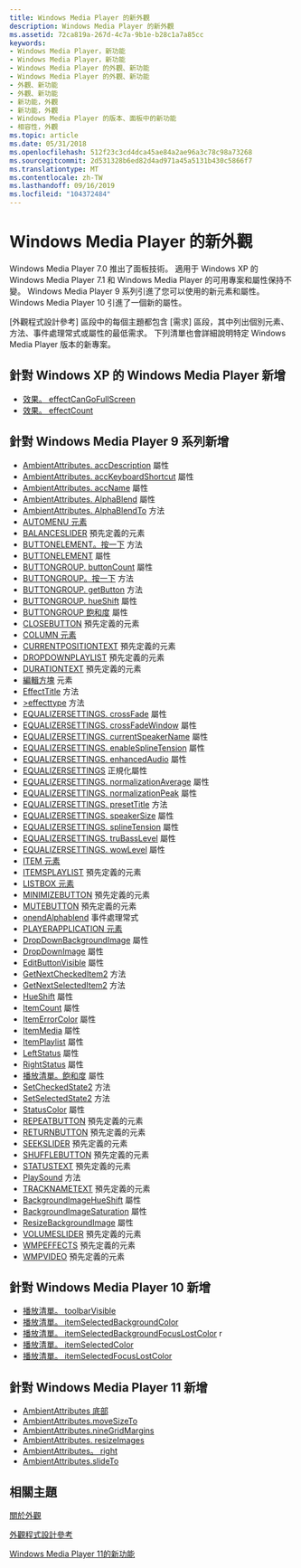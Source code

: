 ```yaml
---
title: Windows Media Player 的新外觀
description: Windows Media Player 的新外觀
ms.assetid: 72ca819a-267d-4c7a-9b1e-b28c1a7a85cc
keywords:
- Windows Media Player，新功能
- Windows Media Player，新功能
- Windows Media Player 的外觀、新功能
- Windows Media Player 的外觀、新功能
- 外觀、新功能
- 外觀、新功能
- 新功能，外觀
- 新功能，外觀
- Windows Media Player 的版本、面板中的新功能
- 相容性，外觀
ms.topic: article
ms.date: 05/31/2018
ms.openlocfilehash: 512f23c3cd4dca45ae84a2ae96a3c78c98a73268
ms.sourcegitcommit: 2d531328b6ed82d4ad971a45a5131b430c5866f7
ms.translationtype: MT
ms.contentlocale: zh-TW
ms.lasthandoff: 09/16/2019
ms.locfileid: "104372484"
---
```

# <a name="new-for-windows-media-player-skins"></a>Windows Media Player 的新外觀

Windows Media Player 7.0 推出了面板技術。 適用于 Windows XP 的 Windows Media Player 7.1 和 Windows Media Player 的可用專案和屬性保持不變。 Windows Media Player 9 系列引進了您可以使用的新元素和屬性。 Windows Media Player 10 引進了一個新的屬性。

[外觀程式設計參考] 區段中的每個主題都包含 [需求] 區段，其中列出個別元素、方法、事件處理常式或屬性的最低需求。 下列清單也會詳細說明特定 Windows Media Player 版本的新專案。

## <a name="added-for-windows-media-player-for-windows-xp"></a>針對 Windows XP 的 Windows Media Player 新增

-   [效果。 effectCanGoFullScreen](effects-effectcangofullscreen.md)
-   [效果。 effectCount](effects-effectcount.md)

## <a name="added-for-windows-media-player-9-series"></a>針對 Windows Media Player 9 系列新增

-   [AmbientAttributes. accDescription](ambientattributes-accdescription.md) 屬性
-   [AmbientAttributes. accKeyboardShortcut](ambientattributes-acckeyboardshortcut.md) 屬性
-   [AmbientAttributes. accName](ambientattributes-accname.md) 屬性
-   [AmbientAttributes. AlphaBlend](ambientattributes-alphablend.md) 屬性
-   [AmbientAttributes. AlphaBlendTo](ambientattributes-alphablendto.md) 方法
-   [AUTOMENU 元素](automenu-element.md)
-   [BALANCESLIDER](balanceslider.md) 預先定義的元素
-   [BUTTONELEMENT。按一下](buttonelement-click.md) 方法
-   [BUTTONELEMENT](buttonelement-index.md) 屬性
-   [BUTTONGROUP. buttonCount](buttongroup-buttoncount.md) 屬性
-   [BUTTONGROUP。按一下](buttongroup-click.md) 方法
-   [BUTTONGROUP. getButton](buttongroup-getbutton.md) 方法
-   [BUTTONGROUP. hueShift](buttongroup-hueshift.md) 屬性
-   [BUTTONGROUP 飽和度](buttongroup-saturation.md) 屬性
-   [CLOSEBUTTON](closebutton.md) 預先定義的元素
-   [COLUMN 元素](column-element.md)
-   [CURRENTPOSITIONTEXT](currentpositiontext.md) 預先定義的元素
-   [DROPDOWNPLAYLIST](dropdownplaylist.md) 預先定義的元素
-   [DURATIONTEXT](durationtext.md) 預先定義的元素
-   [編輯方塊](editbox-element.md) 元素
-   [EffectTitle](effects-effecttitle.md) 方法
-   [>effecttype](effects-effecttype.md) 方法
-   [EQUALIZERSETTINGS. crossFade](equalizersettings-crossfade.md) 屬性
-   [EQUALIZERSETTINGS. crossFadeWindow](equalizersettings-crossfadewindow.md) 屬性
-   [EQUALIZERSETTINGS. currentSpeakerName](equalizersettings-currentspeakername.md) 屬性
-   [EQUALIZERSETTINGS. enableSplineTension](equalizersettings-enablesplinetension.md) 屬性
-   [EQUALIZERSETTINGS. enhancedAudio](equalizersettings-enhancedaudio.md) 屬性
-   [EQUALIZERSETTINGS](equalizersettings-normalization.md) 正規化屬性
-   [EQUALIZERSETTINGS. normalizationAverage](equalizersettings-normalizationaverage.md) 屬性
-   [EQUALIZERSETTINGS. normalizationPeak](equalizersettings-normalizationpeak.md) 屬性
-   [EQUALIZERSETTINGS. presetTitle](equalizersettings-presettitle.md) 方法
-   [EQUALIZERSETTINGS. speakerSize](equalizersettings-speakersize.md) 屬性
-   [EQUALIZERSETTINGS. splineTension](equalizersettings-splinetension.md) 屬性
-   [EQUALIZERSETTINGS. truBassLevel](equalizersettings-trubasslevel.md) 屬性
-   [EQUALIZERSETTINGS. wowLevel](equalizersettings-wowlevel.md) 屬性
-   [ITEM 元素](item-element.md)
-   [ITEMSPLAYLIST](itemsplaylist.md) 預先定義的元素
-   [LISTBOX 元素](listbox-element.md)
-   [MINIMIZEBUTTON](minimizebutton.md) 預先定義的元素
-   [MUTEBUTTON](mutebutton.md) 預先定義的元素
-   [onendAlphablend](onendalphablend.md) 事件處理常式
-   [PLAYERAPPLICATION 元素](playerapplication-element.md)
-   [DropDownBackgroundImage](playlist-dropdownbackgroundimage.md) 屬性
-   [DropDownImage](playlist-dropdownimage.md) 屬性
-   [EditButtonVisible](playlist-editbuttonvisible.md) 屬性
-   [GetNextCheckedItem2](playlist-getnextcheckeditem2.md) 方法
-   [GetNextSelectedItem2](playlist-getnextselecteditem2.md) 方法
-   [HueShift](playlist-hueshift.md) 屬性
-   [ItemCount](playlist-itemcount.md) 屬性
-   [ItemErrorColor](playlist-itemerrorcolor.md) 屬性
-   [ItemMedia](playlist-itemmedia.md) 屬性
-   [ItemPlaylist](playlist-itemplaylist.md) 屬性
-   [LeftStatus](playlist-leftstatus.md) 屬性
-   [RightStatus](playlist-rightstatus.md) 屬性
-   [播放清單。飽和度](playlist-saturation.md) 屬性
-   [SetCheckedState2](playlist-setcheckedstate2.md) 方法
-   [SetSelectedState2](playlist-setselectedstate2.md) 方法
-   [StatusColor](playlist-statuscolor.md) 屬性
-   [REPEATBUTTON](repeatbutton.md) 預先定義的元素
-   [RETURNBUTTON](returnbutton.md) 預先定義的元素
-   [SEEKSLIDER](seekslider.md) 預先定義的元素
-   [SHUFFLEBUTTON](shufflebutton.md) 預先定義的元素
-   [STATUSTEXT](statustext.md) 預先定義的元素
-   [PlaySound](theme-playsound.md) 方法
-   [TRACKNAMETEXT](tracknametext.md) 預先定義的元素
-   [BackgroundImageHueShift](view-backgroundimagehueshift.md) 屬性
-   [BackgroundImageSaturation](view-backgroundimagesaturation.md) 屬性
-   [ResizeBackgroundImage](view-resizebackgroundimage.md) 屬性
-   [VOLUMESLIDER](volumeslider.md) 預先定義的元素
-   [WMPEFFECTS](wmpeffects.md) 預先定義的元素
-   [WMPVIDEO](wmpvideo.md) 預先定義的元素

## <a name="added-for-windows-media-player-10"></a>針對 Windows Media Player 10 新增

-   [播放清單。 toolbarVisible](playlist-toolbarvisible.md)
-   [播放清單。 itemSelectedBackgroundColor](playlist-itemselectedbackgroundcolor.md)
-   [播放清單。 itemSelectedBackgroundFocusLostColor](playlist-itemselectedbackgroundfocuslostcolor.md) r
-   [播放清單。 itemSelectedColor](playlist-itemselectedcolor.md)
-   [播放清單。 itemSelectedFocusLostColor](playlist-itemselectedfocuslostcolor.md)

## <a name="added-for-windows-media-player-11"></a>針對 Windows Media Player 11 新增

-   [AmbientAttributes 底部](ambientattributes-bottom.md)
-   [AmbientAttributes.moveSizeTo](ambientattributes-movesizeto.md)
-   [AmbientAttributes.nineGridMargins](ambientattributes-ninegridmargins.md)
-   [AmbientAttributes. resizeImages](ambientattributes-resizeimages.md)
-   [AmbientAttributes。 right](ambientattributes-right.md)
-   [AmbientAttributes.slideTo](ambientattributes-slideto.md)

## <a name="related-topics"></a>相關主題

<dl> <dt>

[關於外觀](about-skins.md)
</dt> <dt>

[外觀程式設計參考](skin-programming-reference.md)
</dt> <dt>

[Windows Media Player 11的新功能](what-was-new-in-windows-media-player-11.md)
</dt> </dl>

 

 




